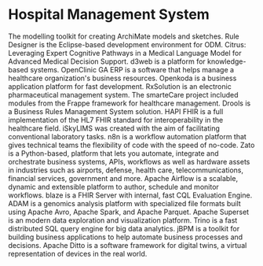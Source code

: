 # Hospital Management System

The modelling toolkit for creating ArchiMate models and sketches. Rule Designer is the Eclipse-based development environment for ODM. Citrus: Leveraging Expert Cognitive Pathways in a Medical Language Model for Advanced Medical Decision Support. d3web is a platform for knowledge-based systems. OpenClinic GA ERP is a software that helps manage a healthcare organization's business resources. Openkoda is a business application platform for fast development. RxSolution is an electronic pharmaceutical management system. The smarteCare project included modules from the Frappe framework for healthcare management. Drools is a Business Rules Management System solution. HAPI FHIR is a full implementation of the HL7 FHIR standard for interoperability in the healthcare field. iSkyLIMS was created with the aim of facilitating conventional laboratory tasks. n8n is a workflow automation platform that gives technical teams the flexibility of code with the speed of no-code. Zato is a Python-based, platform that lets you automate, integrate and orchestrate business systems, APIs, workflows as well as hardware assets in industries such as airports, defense, health care, telecommunications, financial services, government and more. Apache Airflow is a scalable, dynamic and extensible platform to author, schedule and monitor workflows. blaze is a FHIR Server with internal, fast CQL Evaluation Engine. ADAM is a genomics analysis platform with specialized file formats built using Apache Avro, Apache Spark, and Apache Parquet. Apache Superset is an modern data exploration and visualization platform. Trino is a fast distributed SQL query engine for big data analytics. jBPM is a toolkit for building business applications to help automate business processes and decisions. Apache Ditto is a software framework for digital twins, a virtual representation of devices in the real world.
